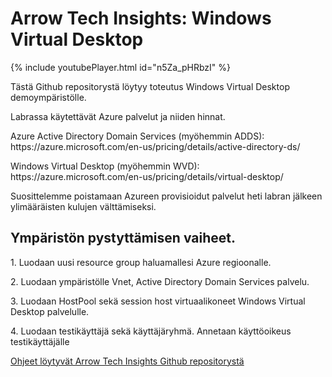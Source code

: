 <h1>Arrow Tech Insights: Windows Virtual Desktop</h1>

{% include youtubePlayer.html id="n5Za_pHRbzI" %}

<p>Tästä Github repositorystä löytyy toteutus Windows Virtual Desktop demoympäristölle.</p>
<p>Labrassa käytettävät Azure palvelut ja niiden hinnat.</p>

<p>Azure Active Directory Domain Services (myöhemmin ADDS): https://azure.microsoft.com/en-us/pricing/details/active-directory-ds/</p>

<p>Windows Virtual Desktop (myöhemmin WVD): https://azure.microsoft.com/en-us/pricing/details/virtual-desktop/</p>

<p>Suosittelemme poistamaan Azureen provisioidut palvelut heti labran jälkeen ylimääräisten kulujen välttämiseksi.</p>

<h2>Ympäristön pystyttämisen vaiheet.</h2>

<p>1. Luodaan uusi resource group haluamallesi Azure regioonalle.</p>
<p>2. Luodaan ympäristölle Vnet, Active Directory Domain Services palvelu.</p>
<p>3. Luodaan HostPool sekä session host virtuaalikoneet Windows Virtual Desktop palvelulle.
<p>4. Luodaan testikäyttäjä sekä käyttäjäryhmä. Annetaan käyttöoikeus testikäyttäjälle</p>

<a href="https://github.com/ArrowFi-Tech-Insights/WindowsVirtualDesktop">Ohjeet löytyvät Arrow Tech Insights Github repositorystä</a>
